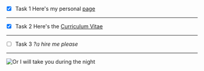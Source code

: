 - [x] Task 1 Here's my personal [page](https://leviemanuele.github.io/A-spiffy-personal-background.github.io/)
___
- [x] Task 2 Here's the [Curriculum Vitae](https://www.canva.com/design/DAGYOdacc3A/d3BPabPQ4607EE827FwWlQ/view)
___
- [ ] Task 3  _?נו‎_ *hire me please*
___
![Or I will take you during the night](https://images-wixmp-ed30a86b8c4ca887773594c2.wixmp.com/f/fc01e90f-14af-43cd-bf7e-c482f26f5463/dhwl7dj-48417c77-6bba-496f-9149-25d477e213e7.gif?token=eyJ0eXAiOiJKV1QiLCJhbGciOiJIUzI1NiJ9.eyJzdWIiOiJ1cm46YXBwOjdlMGQxODg5ODIyNjQzNzNhNWYwZDQxNWVhMGQyNmUwIiwiaXNzIjoidXJuOmFwcDo3ZTBkMTg4OTgyMjY0MzczYTVmMGQ0MTVlYTBkMjZlMCIsIm9iaiI6W1t7InBhdGgiOiJcL2ZcL2ZjMDFlOTBmLTE0YWYtNDNjZC1iZjdlLWM0ODJmMjZmNTQ2M1wvZGh3bDdkai00ODQxN2M3Ny02YmJhLTQ5NmYtOTE0OS0yNWQ0NzdlMjEzZTcuZ2lmIn1dXSwiYXVkIjpbInVybjpzZXJ2aWNlOmZpbGUuZG93bmxvYWQiXX0.TlI5X26zoZ1uHmngmDyGqrwH2yrZIrjjjcIIzj5dR0Q)
